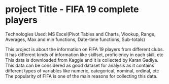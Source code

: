 # project Title - FIFA 19 complete players
Technologies Used: MS Excel(Pivot Tables and Charts, Vlookup, Range, Averages, Max and min functions, Date-time functions, Sub-totals)

This project is about the information on FIFA 19 players from different clubs.
It has different kinds of information like skillset, proficiency in each skill, etc
This data is downloaded from Kaggle and it is collected by Karan Gadiya.
This data can be considered as good dataset for analysis as it contains different types of variables like numeric, categorical, nominal, ordinal, etc
The popularity of FIFA is one of the main reasons for collecting this data.
